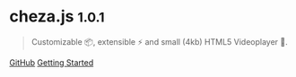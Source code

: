 # cheza.js <small>1.0.1</small>

> Customizable 📦, extensible ⚡ and small (4kb) HTML5 Videoplayer 📼.

[GitHub](https://github.com/mistweaverco/cheza.js)
[Getting Started](quickstart)
